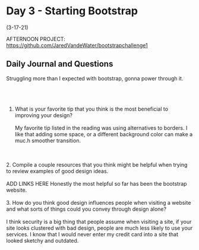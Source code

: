 

# Day 3 - Starting Bootstrap

 (3-17-21)

 AFTERNOON PROJECT: https://github.com/JaredVandeWater/bootstrapchallenge1

## Daily Journal and Questions
Struggling more than I expected with bootstrap, gonna power through it.
<br>
<br>
<br>
<br>
1. What is your favorite tip that you think is the most beneficial to improving your design?
<br> <br>
My favorite tip listed in the reading was using alternatives to borders. I like that adding some space, or a different background color can make a muc.h smoother transition.
<br>
<br>
2. Compile a couple resources that you think might be helpful when trying to review examples of good design ideas.
<br>
<br>
    ADD LINKS HERE
    Honestly the most helpful so far has been the bootstrap website.
<br>
<br>
3. How do you think good design influences people when visiting a website and what sorts of things could you convey through design alone?
<br>
<br>
I think security is a big thing that people assume when visiting a site, if your site looks clustered with bad design, people are much less likely to use your services. I know that I would never enter my credit card into a site that looked sketchy and outdated.
<br>